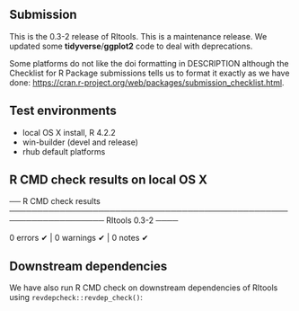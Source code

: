 ## Submission

This is the 0.3-2 release of RItools.  This is a maintenance release.
We updated some **tidyverse**/**ggplot2** code to deal with deprecations.

Some platforms do not like the doi formatting in DESCRIPTION although the
Checklist for R Package submissions tells us to format it exactly as we have
done: <https://cran.r-project.org/web/packages/submission_checklist.html>.

## Test environments

 - local OS X install, R 4.2.2
 - win-builder (devel and release)
 - rhub default platforms

## R CMD check results on local OS X

── R CMD check results ─────────────────────────────────────────────────────────────────── RItools 0.3-2 ────

0 errors ✔ | 0 warnings ✔ | 0 notes ✔

## Downstream dependencies

We have also run R CMD check on downstream dependencies of RItools using
`revdepcheck::revdep_check()`:
